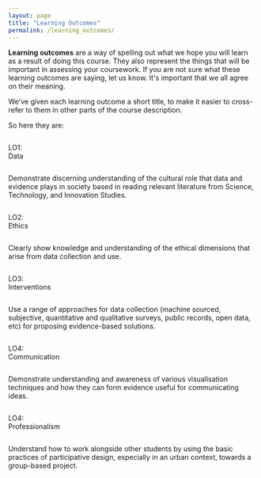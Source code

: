 ```yaml
---
layout: page
title: "Learning Outcomes"
permalink: /learning_outcomes/
---
```

<div>
    <p>
        <b>Learning outcomes</b> are a way of spelling out what we hope you will learn as a result of doing this course. They also represent the things that will be important in assessing your coursework. If you are not sure what these learning outcomes are saying, let us know. It's important that we all agree on their meaning.
    </p>
    <p>
        We've given each learning outcome a short title, to make it easier to cross-refer to them in other parts of the course description.
    </p>
    <p>
        So here they are:
    </p>
</div>


<!-- LO1 -->
<div class="row">
    <div class="small-3 large-3 columns">
        <div class="bullet-panel">
            <p>
                <a name="data"></a>LO1:
                <br/>Data
            </p>
        </div>
    </div>
    <div class="small-9 large-9 columns">
        <div class="big-panel">
            <p class="teaser">Demonstrate discerning understanding of the cultural role that data and evidence plays in society based in reading relevant literature from Science, Technology, and Innovation Studies.</p>
        </div>
    </div>
</div>
<!-- LO2 -->
<div class="row">
    <div class="small-3 large-3 columns">
        <div class="bullet-panel">
            <p>
                <a name="ethics"></a>LO2:
                <br/>Ethics
            </p>
        </div>
    </div>
    <div class="small-9 large-9 columns">
        <div class="big-panel">
            <p class="teaser">Clearly show knowledge and understanding of the ethical dimensions that arise from data collection and use.</p>
        </div>
    </div>
</div>
<!-- LO3 -->
<div class="row">
    <div class="small-3 large-3 columns">
        <div class="bullet-panel">
            <p>
                <a name="interventions"></a>LO3:
                <br/>Interventions
            </p>
        </div>
    </div>
    <div class="small-9 large-9 columns">
        <div class="big-panel">
            <p class="teaser">Use a range of approaches for data collection (machine sourced, subjective, quantitative and qualitative surveys, public records, open data, etc) for proposing evidence-based solutions.</p>
        </div>
    </div>
</div>
<!-- LO4 -->
<div class="row">
    <div class="small-3 large-3 columns">
        <div class="bullet-panel">
            <p>
                <a name="communication"></a>LO4:
                <br/>Communication
            </p>
        </div>
    </div>
    <div class="small-9 large-9 columns">
        <div class="big-panel">
            <p class="teaser">Demonstrate understanding and awareness of various visualisation techniques and how they can form evidence useful for communicating ideas.</p>
        </div>
    </div>
</div>
<!-- LO5 -->
<div class="row">
    <div class="small-3 large-3 columns">
        <div class="bullet-panel">
            <p>
                <a name="professionalism"></a>LO4:
                <br/>Professionalism
            </p>
        </div>
    </div>
    <div class="small-9 large-9 columns">
        <div class="big-panel">
            <p class="teaser">Understand how to work alongside other students by using the basic practices of participative design, especially in an urban context, towards a group-based project.</p>
        </div>
    </div>
</div>




